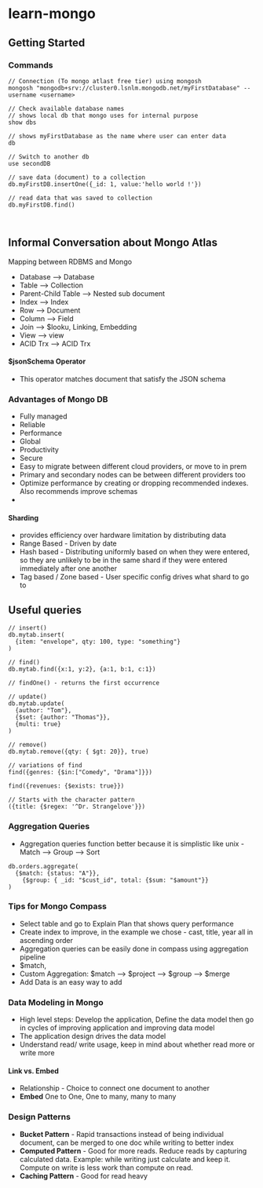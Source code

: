 # learn-mongo

## Getting Started

### Commands
```mongo
// Connection (To mongo atlast free tier) using mongosh
mongosh "mongodb+srv://cluster0.lsnlm.mongodb.net/myFirstDatabase" --username <username>

// Check available database names
// shows local db that mongo uses for internal purpose
show dbs 

// shows myFirstDatabase as the name where user can enter data
db

// Switch to another db
use secondDB

// save data (document) to a collection
db.myFirstDB.insertOne({_id: 1, value:'hello world !'})

// read data that was saved to collection
db.myFirstDB.find()



```


## Informal Conversation about Mongo Atlas
Mapping between RDBMS and Mongo
* Database --> Database
* Table --> Collection
* Parent-Child Table --> Nested sub document
* Index --> Index
* Row --> Document
* Column --> Field
* Join --> $looku, Linking, Embedding
* View --> view
* ACID Trx --> ACID Trx

#### $jsonSchema Operator
* This operator matches document that satisfy the JSON schema

### Advantages of Mongo DB
* Fully managed
* Reliable
* Performance
* Global
* Productivity
* Secure
* Easy to migrate between different cloud providers, or move to in prem
* Primary and secondary nodes can be between different providers too
* Optimize performance by creating or dropping recommended indexes. Also recommends improve schemas
* 

#### Sharding
* provides efficiency over hardware limitation by distributing data
* Range Based - Driven by date
* Hash based - Distributing uniformly based on when they were entered, so they are unlikely to be in the same shard if they were entered immediately after one another
* Tag based / Zone based - User specific config drives what shard to go to

## Useful queries

```mongo
// insert()
db.mytab.insert(
  {item: "envelope", qty: 100, type: "something"}
)

// find()
db.mytab.find({x:1, y:2}, {a:1, b:1, c:1})

// findOne() - returns the first occurrence

// update()
db.mytab.update(
  {author: "Tom"},
  {$set: {author: "Thomas"}},
  {multi: true}
)

// remove()
db.mytab.remove({qty: { $gt: 20}}, true)

// variations of find 
find({genres: {$in:["Comedy", "Drama"]}})

find({revenues: {$exists: true}})

// Starts with the character pattern
({title: {$regex: '^Dr. Strangelove'}})

```

### Aggregation Queries
* Aggregation queries function better because it is simplistic like unix - Match --> Group --> Sort

```mongo
db.orders.aggregate(
  {$match: {status: "A"}},
    {$group: { _id: "$cust_id", total: {$sum: "$amount"}}
)
```

### Tips for Mongo Compass
* Select table and go to Explain Plan that shows query performance
* Create index to improve, in the example we chose - cast, title, year all in ascending order
* Aggregation queries can be easily done in compass using aggregation pipeline
*   $match, 
* Custom Aggregation: $match --> $project --> $group --> $merge
* Add Data is an easy way to add 

### Data Modeling in Mongo
* High level steps: Develop the application, Define the data model then go in cycles of improving application and improving data model
* The application design drives the data model
* Understand read/ write usage, keep in mind about whether read more or write more

#### Link vs. Embed
* Relationship - Choice to connect one document to another
* **Embed** One to One, One to many, many to many

### Design Patterns
* **Bucket Pattern** - Rapid transactions instead of being individual document, can be merged to one doc while writing to better index
* **Computed Pattern** - Good for more reads. Reduce reads by capturing calculated data. Example: while writing just calculate and keep it. Compute on write is less work than compute on read. 
* **Caching Pattern** - Good for read heavy

